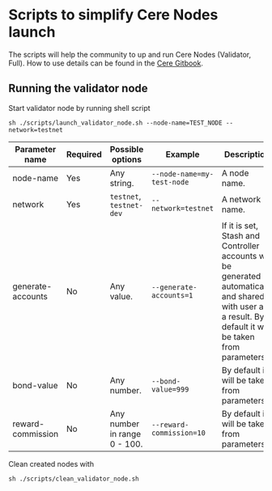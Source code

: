 ﻿# Scripts to simplify Cere Nodes launch

The scripts will help the community to up and run Cere Nodes (Validator, Full). How to use details can be found in the [Cere Gitbook](https://cere-network.gitbook.io/cere-network/node/install-and-update/start-a-node).

## Running the validator node

Start validator node by running shell script

```shell
sh ./scripts/launch_validator_node.sh --node-name=TEST_NODE --network=testnet

```

| Parameter name    | Required | Possible options             | Example                    | Description                                                                                                                                                |
|-------------------|----------|------------------------------|----------------------------|------------------------------------------------------------------------------------------------------------------------------------------------------------|
| node-name         | Yes      | Any string.                  | `--node-name=my-test-node` | A node name.                                                                                                                                               |
| network           | Yes      | `testnet`, `testnet-dev`     | `--network=testnet`        | A network name.                                                                                                                                            |
| generate-accounts | No       | Any value.                   | `--generate-accounts=1`    | If it is set, Stash and Controller accounts will be generated automatically and shared with user as a result. By default it will be taken from parameters. |
| bond-value        | No       | Any number.                  | `--bond-value=999`         | By default it will be taken from parameters.                                                                                                               |
| reward-commission | No       | Any number in range 0 - 100. | `--reward-commission=10`   | By default it will be taken from parameters.                                                                                                               |

Clean created nodes with

```shell
sh ./scripts/clean_validator_node.sh
```
